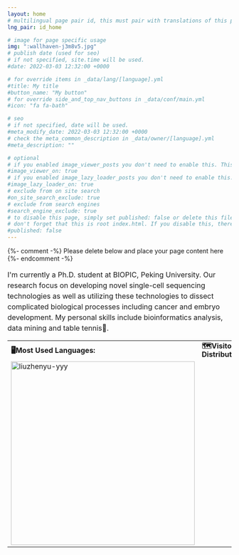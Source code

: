 ```yaml
---
layout: home
# multilingual page pair id, this must pair with translations of this page. (This name must be unique)
lng_pair: id_home

# image for page specific usage
img: ":wallhaven-j3m8v5.jpg"
# publish date (used for seo)
# if not specified, site.time will be used.
#date: 2022-03-03 12:32:00 +0000

# for override items in _data/lang/[language].yml
#title: My title
#button_name: "My button"
# for override side_and_top_nav_buttons in _data/conf/main.yml
#icon: "fa fa-bath"

# seo
# if not specified, date will be used.
#meta_modify_date: 2022-03-03 12:32:00 +0000
# check the meta_common_description in _data/owner/[language].yml
#meta_description: ""

# optional
# if you enabled image_viewer_posts you don't need to enable this. This is only if image_viewer_posts = false
#image_viewer_on: true
# if you enabled image_lazy_loader_posts you don't need to enable this. This is only if image_lazy_loader_posts = false
#image_lazy_loader_on: true
# exclude from on site search
#on_site_search_exclude: true
# exclude from search engines
#search_engine_exclude: true
# to disable this page, simply set published: false or delete this file
# don't forget that this is root index.html. If you disable this, there will be no index.html page to open
#published: false
---
```


{%- comment -%} Please delete below and place your page content here {%- endcomment -%}

<p style="font-size:16px;line-height:150%">I'm currently a Ph.D. student at BIOPIC, Peking University. Our research focus on developing novel single-cell sequencing technologies as well as utilizing these technologies to dissect complicated biological processes including cancer and embryo development. My personal skills include bioinformatics analysis, data mining and table tennis🏓.</p>
<table style="font-size:16px;line-height:120%">
    <tbody>
    <tr>
        <td><b>🖥️Most Used Languages:</b></td>
        <td><b>🗺️Visitor Distribution:</b></td>
    </tr>
    <tr>
        <td><img src="https://github-readme-stats.vercel.app/api/top-langs?username=liuzhenyu-yyy&show_icons=true&count_private=true&locale=en&layout=compact&langs_count=6&exclude_repo=WithHer" width="413px" alt="liuzhenyu-yyy" /></td>
        <td><script type='text/javascript' id='clustrmaps' src='//cdn.clustrmaps.com/map_v2.js?cl=ffffff&w=330&t=n&d=S1_TLdx6XevZ7WCavXos2bQABjn3r6Wqmkcar--Eu8g&co=89ccfc&cmo=efad4f&cmn=6ef95f&ct=ffffff'></script></td>
    </tr>
    </tbody>
    <colgroup>
    <col>
    <col>
    </colgroup>
</table>